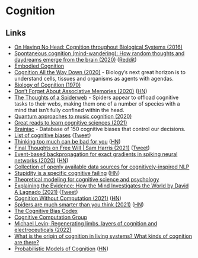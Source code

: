 # Cognition

## Links

- [On Having No Head: Cognition throughout Biological Systems (2016)](https://www.ncbi.nlm.nih.gov/pmc/articles/PMC4914563/)
- [Spontaneous cognition (mind-wandering): How random thoughts and daydreams emerge from the brain (2020)](https://cognitiontoday.com/2020/06/spontaneous-cognition-mind-wandering-default-mode-network-daydreaming-random-thoughts/) ([Reddit](https://www.reddit.com/r/cogsci/comments/gyakjw/evidence_shows_that_the_default_mode_network_is/))
- [Embodied Cognition](https://plato.stanford.edu/entries/embodied-cognition/)
- [Cognition All the Way Down (2020)](https://aeon.co/essays/how-to-understand-cells-tissues-and-organisms-as-agents-with-agendas) - Biology’s next great horizon is to understand cells, tissues and organisms as agents with agendas.
- [Biology of Cognition (1970)](http://www.enolagaia.com/M70-80BoC.html)
- [Don’t Forget About Associative Memories (2020)](https://thegradient.pub/dont-forget-about-associative-memories/) ([HN](https://news.ycombinator.com/item?id=25019797))
- [The Thoughts of a Spiderweb](https://www.quantamagazine.org/the-thoughts-of-a-spiderweb-20170523/) - Spiders appear to offload cognitive tasks to their webs, making them one of a number of species with a mind that isn’t fully confined within the head.
- [Quantum approaches to music cognition (2020)](https://arxiv.org/abs/1712.07417)
- [Great reads to learn cognitive sciences (2021)](https://www.reddit.com/r/cogsci/comments/kuz4h7/i_want_to_study_cognitive_sciences_in_the_future/)
- [Brainiac](https://kickstartsidehustle.com/brainiac/) - Database of 150 cognitive biases that control our decisions.
- [List of cognitive biases](https://en.wikipedia.org/wiki/List_of_cognitive_biases) ([Tweet](https://twitter.com/hunterwalk/status/1353109998713229317))
- [Thinking too much can be bad for you](https://www.economist.com/1843/2012/12/29/why-thinking-too-much-can-be-bad-for-you) ([HN](https://news.ycombinator.com/item?id=26081880))
- [Final Thoughts on Free Will | Sam Harris (2021)](https://samharris.org/podcasts/241-final-thoughts-on-free-will/) ([Tweet](https://twitter.com/wolfejosh/status/1370730710928134153))
- [Event-based backpropagation for exact gradients in spiking neural networks (2020)](https://arxiv.org/abs/2009.08378) ([HN](https://news.ycombinator.com/item?id=27364777))
- [Collection of openly available data sources for cognitively-inspired NLP](https://github.com/norahollenstein/cognitiveNLP-dataCollection/wiki)
- [Stupidity is a specific cognitive failing](https://psyche.co/ideas/why-some-of-the-smartest-people-can-be-so-very-stupid) ([HN](https://news.ycombinator.com/item?id=28112878))
- [Theoretical modeling for cognitive science and psychology](https://computationalcognitivescience.github.io/lovelace/home)
- [Explaining the Evidence: How the Mind Investigates the World by David A Lagnado (2021)](https://www.goodreads.com/book/show/58210805-explaining-the-evidence) ([Tweet](https://twitter.com/david_lagnado/status/1451129159388999681))
- [Cognition Without Computation (2021)](https://spectrum.ieee.org/computational-cognitive-science) ([HN](https://news.ycombinator.com/item?id=29029064))
- [Spiders are much smarter than you think (2021)](https://arstechnica.com/science/2021/10/spiders-are-much-smarter-than-you-think/) ([HN](https://news.ycombinator.com/item?id=29137765))
- [The Cognitive Bias Codex](https://upload.wikimedia.org/wikipedia/commons/6/65/Cognitive_bias_codex_en.svg)
- [Cognitive Computation Group](https://cogcomp.seas.upenn.edu/page/tutorial.202108/)
- [Michael Levin; Regenerating limbs, layers of cognition and electroceuticals (2022)](https://www.youtube.com/watch?v=N9Oli5MPLbY)
- [What is the origin of cognition in living systems? What kinds of cognition are there?](https://royalsocietypublishing.org/toc/rstb/2019/374/1774)
- [Probabilistic Models of Cognition](https://probmods.org/) ([HN](https://news.ycombinator.com/item?id=30598862))